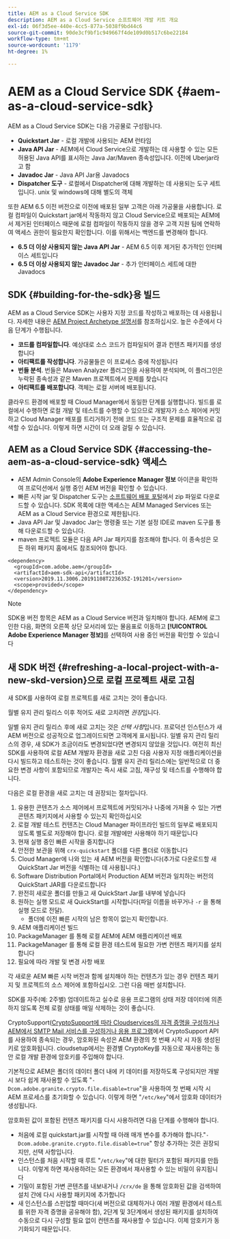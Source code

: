 ```yaml
---
title: AEM as a Cloud Service SDK
description: AEM as a Cloud Service 소프트웨어 개발 키트 개요
exl-id: 06f3d5ee-440e-4cc5-877a-5038f9bd44c6
source-git-commit: 90de3cf9bf1c949667f4de109d0b517c6be22184
workflow-type: tm+mt
source-wordcount: '1179'
ht-degree: 1%

---
```


# AEM as a Cloud Service SDK {#aem-as-a-cloud-service-sdk}

AEM as a Cloud Service SDK는 다음 가공물로 구성됩니다.

* **Quickstart Jar**  - 로컬 개발에 사용되는 AEM 런타임
* **Java API Jar**  - AEM에서 Cloud Service으로 개발하는 데 사용할 수 있는 모든 허용된 Java API를 표시하는 Java Jar/Maven 종속성입니다. 이전에 Uberjar라고 함
* **Javadoc Jar**  - Java API Jar용 Javadocs
* **Dispatcher 도구**  - 로컬에서 Dispatcher에 대해 개발하는 데 사용되는 도구 세트입니다. unix 및 windows에 대해 별도의 객체

또한 AEM 6.5 이전 버전으로 이전에 배포된 일부 고객은 아래 가공물을 사용합니다. 로컬 컴파일이 Quickstart jar에서 작동하지 않고 Cloud Service으로 배포되는 AEM에서 제거된 인터페이스 때문에 로컬 컴파일이 작동하지 않을 경우 고객 지원 팀에 연락하여 액세스 권한이 필요한지 확인합니다. 이를 위해서는 백엔드를 변경해야 합니다.

* **6.5 더 이상 사용되지 않는 Java API Jar**  - AEM 6.5 이후 제거된 추가적인 인터페이스 세트입니다
* **6.5 더 이상 사용되지 않는 Javadoc Jar**  - 추가 인터페이스 세트에 대한 Javadocs

## SDK {#building-for-the-sdk}용 빌드

AEM as a Cloud Service SDK는 사용자 지정 코드를 작성하고 배포하는 데 사용됩니다. 자세한 내용은 [AEM Project Archetype 설명서](https://experienceleague.adobe.com/docs/experience-manager-core-components/using/developing/archetype/using.html?lang=en)를 참조하십시오. 높은 수준에서 다음 단계가 수행됩니다.

* **코드를 컴파일합니다**. 예상대로 소스 코드가 컴파일되어 결과 컨텐츠 패키지를 생성합니다
* **아티팩트를 작성합니다**. 가공물들은 이 프로세스 중에 작성됩니다
* **번들 분석**. 번들은 Maven Analyzer 플러그인을 사용하여 분석되며, 이 플러그인은 누락된 종속성과 같은 Maven 프로젝트에서 문제를 찾습니다
* **아티팩트를 배포합니다**. 객체는 로컬 서버에 배포됩니다.

클라우드 환경에 배포할 때 Cloud Manager에서 동일한 단계를 실행합니다. 빌드를 로컬에서 수행하면 로컬 개발 및 테스트를 수행할 수 있으므로 개발자가 소스 제어에 커밋하고 Cloud Manager 배포를 트리거하기 전에 코드 또는 구조적 문제를 효율적으로 검색할 수 있습니다. 이렇게 하면 시간이 더 오래 걸릴 수 있습니다.

## AEM as a Cloud Service SDK {#accessing-the-aem-as-a-cloud-service-sdk} 액세스

* AEM Admin Console의 **Adobe Experience Manager 정보** 아이콘을 확인하여 프로덕션에서 실행 중인 AEM 버전을 확인할 수 있습니다.
* 빠른 시작 jar 및 Dispatcher 도구는 [소프트웨어 배포 포털](https://experience.adobe.com/#/downloads/content/software-distribution/en/aemcloud.html)에서 zip 파일로 다운로드할 수 있습니다. SDK 목록에 대한 액세스는 AEM Managed Services 또는 AEM as a Cloud Service 환경으로 제한됩니다.
* Java API Jar 및 Javadoc Jar는 명령줄 또는 기본 설정 IDE로 maven 도구를 통해 다운로드할 수 있습니다.
* maven 프로젝트 모듈은 다음 API Jar 패키지를 참조해야 합니다. 이 종속성은 모든 하위 패키지 홈에서도 참조되어야 합니다.

```
<dependency>
  <groupId>com.adobe.aem</groupId>
  <artifactId>aem-sdk-api</artifactId>
  <version>2019.11.3006.20191108T223635Z-191201</version>
  <scope>provided</scope>
</dependency>
```

>[!NOTE]
>
>SDK용 버전 항목은 AEM as a Cloud Service 버전과 일치해야 합니다. AEM에 로그인한 다음, 화면의 오른쪽 상단 모서리에 있는 물음표로 이동하고 **[!UICONTROL Adobe Experience Manager 정보]**&#x200B;를 선택하여 사용 중인 버전을 확인할 수 있습니다


## 새 SDK 버전 {#refreshing-a-local-project-with-a-new-skd-version}으로 로컬 프로젝트 새로 고침

새 SDK를 사용하여 로컬 프로젝트를 새로 고치는 것이 좋습니다.

월별 유지 관리 릴리스 이후 적어도 새로 고치려면 *권장*&#x200B;입니다.

일별 유지 관리 릴리스 후에 새로 고치는 것은 *선택 사항*&#x200B;입니다. 프로덕션 인스턴스가 새 AEM 버전으로 성공적으로 업그레이드되면 고객에게 표시됩니다. 일별 유지 관리 릴리스의 경우, 새 SDK가 조금이라도 변경되었다면 변경되지 않았을 것입니다. 여전히 최신 SDK를 사용하여 로컬 AEM 개발자 환경을 새로 고친 다음 사용자 지정 애플리케이션을 다시 빌드하고 테스트하는 것이 좋습니다. 월별 유지 관리 릴리스에는 일반적으로 더 중요한 변경 사항이 포함되므로 개발자는 즉시 새로 고침, 재구성 및 테스트를 수행해야 합니다.

다음은 로컬 환경을 새로 고치는 데 권장되는 절차입니다.

1. 유용한 콘텐츠가 소스 제어에서 프로젝트에 커밋되거나 나중에 가져올 수 있는 가변 콘텐츠 패키지에서 사용할 수 있는지 확인하십시오
1. 로컬 개발 테스트 컨텐츠는 Cloud Manager 파이프라인 빌드의 일부로 배포되지 않도록 별도로 저장해야 합니다. 로컬 개발에만 사용해야 하기 때문입니다
1. 현재 실행 중인 빠른 시작을 중지합니다
1. 안전한 보관을 위해 `crx-quickstart` 폴더를 다른 폴더로 이동합니다
1. Cloud Manager에 나와 있는 새 AEM 버전을 확인합니다(추가로 다운로드할 새 QuickStart Jar 버전을 식별하는 데 사용됩니다.)
1. Software Distribution Portal에서 Production AEM 버전과 일치하는 버전의 QuickStart JAR를 다운로드합니다
1. 완전히 새로운 폴더를 만들고 새 QuickStart Jar를 내부에 넣습니다
1. 원하는 실행 모드로 새 QuickStart를 시작합니다(파일 이름을 바꾸거나 `-r` 을 통해 실행 모드로 전달).
   * 폴더에 이전 빠른 시작의 남은 항목이 없는지 확인합니다.
1. AEM 애플리케이션 빌드
1. PackageManager 를 통해 로컬 AEM에 AEM 애플리케이션 배포
1. PackageManager 를 통해 로컬 환경 테스트에 필요한 가변 컨텐츠 패키지를 설치합니다
1. 필요에 따라 개발 및 변경 사항 배포

각 새로운 AEM 빠른 시작 버전과 함께 설치해야 하는 컨텐츠가 있는 경우 컨텐츠 패키지 및 프로젝트의 소스 제어에 포함하십시오. 그런 다음 매번 설치합니다.

SDK를 자주(예: 2주별) 업데이트하고 실수로 응용 프로그램의 상태 저장 데이터에 의존하지 않도록 전체 로컬 상태를 매일 삭제하는 것이 좋습니다.

CryptoSupport([CryptoSupport에 따라 Cloudservices의 자격 증명을 구성하거나 AEM에서 SMTP Mail 서비스를 구성하거나 응용 프로그램](https://docs.adobe.com/content/help/en/experience-manager-cloud-service-javadoc/com/adobe/granite/crypto/CryptoSupport.html)에서 CryptoSupport API를 사용하여 종속되는 경우, 암호화된 속성은 AEM 환경의 첫 번째 시작 시 자동 생성된 키로 암호화됩니다. cloudsetup에서는 환경별 CryptoKey를 자동으로 재사용하는 동안 로컬 개발 환경에 암호키를 주입해야 합니다.

기본적으로 AEM은 폴더의 데이터 폴더 내에 키 데이터를 저장하도록 구성되지만 개발 시 보다 쉽게 재사용할 수 있도록 &quot;`-Dcom.adobe.granite.crypto.file.disable=true`&quot;을 사용하여 첫 번째 시작 시 AEM 프로세스를 초기화할 수 있습니다. 이렇게 하면 &quot;`/etc/key`&quot;에서 암호화 데이터가 생성됩니다.

암호화된 값이 포함된 컨텐츠 패키지를 다시 사용하려면 다음 단계를 수행해야 합니다.

* 처음에 로컬 quickstart.jar를 시작할 때 아래 매개 변수를 추가해야 합니다.&quot;`-Dcom.adobe.granite.crypto.file.disable=true`&quot; 항상 추가하는 것은 권장되지만, 선택 사항입니다.
* 인스턴스를 처음 시작할 때 루트 &quot;`/etc/key`&quot;에 대한 필터가 포함된 패키지를 만듭니다. 이렇게 하면 재사용하려는 모든 환경에서 재사용할 수 있는 비밀이 유지됩니다
* 기밀이 포함된 가변 콘텐츠를 내보내거나 `/crx/de` 을 통해 암호화된 값을 검색하여 설치 간에 다시 사용할 패키지에 추가합니다
* 새 인스턴스를 스핀업할 때마다(새 버전으로 대체하거나 여러 개발 환경에서 테스트를 위한 자격 증명을 공유해야 함), 2단계 및 3단계에서 생성된 패키지를 설치하여 수동으로 다시 구성할 필요 없이 컨텐츠를 재사용할 수 있습니다. 이제 암호키가 동기화되기 때문입니다.
